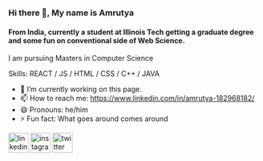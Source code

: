 ### Hi there 👋, My name is Amrutya
#### From India, currently a student at Illinois Tech getting a graduate degree and some fun on conventional side of Web Science.
I am pursuing Masters in Computer Science

Skills: REACT / JS / HTML / CSS / C++ / JAVA

- 🔭 I’m currently working on this page. 
- 📫 How to reach me: https://www.linkedin.com/in/amrutya-182968182/ 
- 😄 Pronouns: he/him 
- ⚡ Fun fact: What goes around comes around 


[<img src='https://cdn.jsdelivr.net/npm/simple-icons@3.0.1/icons/linkedin.svg' alt='linkedin' height='40'>](https://www.linkedin.com/in/https://www.linkedin.com/in/amrutya-182968182//)  [<img src='https://cdn.jsdelivr.net/npm/simple-icons@3.0.1/icons/instagram.svg' alt='instagram' height='40'>](https://www.instagram.com/amjirobee/)  [<img src='https://cdn.jsdelivr.net/npm/simple-icons@3.0.1/icons/twitter.svg' alt='twitter' height='40'>](https://twitter.com/AmrutyaJ)  

